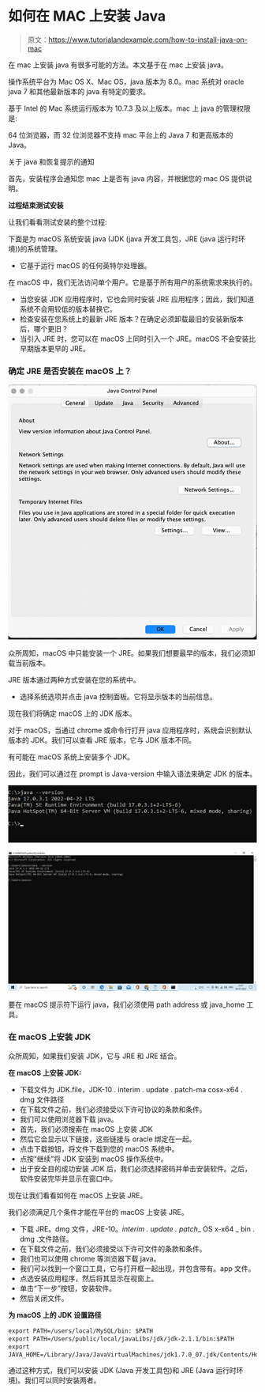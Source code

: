 # 如何在 MAC 上安装 Java

> 原文：<https://www.tutorialandexample.com/how-to-install-java-on-mac>

在 mac 上安装 java 有很多可能的方法。本文基于在 mac 上安装 java。

操作系统平台为 Mac OS X、Mac OS，java 版本为 8.0。mac 系统对 oracle java 7 和其他最新版本的 java 有特定的要求。

基于 Intel 的 Mac 系统运行版本为 10.7.3 及以上版本。mac 上 java 的管理权限是:

64 位浏览器，而 32 位浏览器不支持 mac 平台上的 Java 7 和更高版本的 Java。

关于 java 和恢复提示的通知

首先，安装程序会通知您 mac 上是否有 java 内容，并根据您的 mac OS 提供说明。

**过程结束测试安装**

让我们看看测试安装的整个过程:

下面是为 macOS 系统安装 java (JDK (java 开发工具包，JRE (java 运行时环境))的系统管理。

*   它基于运行 macOS 的任何英特尔处理器。

在 macOS 中，我们无法访问单个用户。它是基于所有用户的系统需求来执行的。

*   当您安装 JDK 应用程序时，它也会同时安装 JRE 应用程序；因此，我们知道系统不会用较低的版本替换它。
*   检查安装在您系统上的最新 JRE 版本？在确定必须卸载最旧的安装新版本后，哪个更旧？
*   当引入 JRE 时，您可以在 macOS 上同时引入一个 JRE。macOS 不会安装比早期版本更早的 JRE。

### 确定 JRE 是否安装在 macOS 上？

![How to Install Java on MAC](img/434210185a7a175622c6c7cb43a9b466.png)

众所周知，macOS 中只能安装一个 JRE。如果我们想要最早的版本，我们必须卸载当前版本。

JRE 版本通过两种方式安装在您的系统中。

*   选择系统选项并点击 java 控制面板。它将显示版本的当前信息。

现在我们将确定 macOS 上的 JDK 版本。

对于 macOS，当通过 chrome 或命令行打开 java 应用程序时，系统会识别默认版本的 JDK。我们可以查看 JRE 版本，它与 JDK 版本不同。

有可能在 macOS 系统上安装多个 JDK。

因此，我们可以通过在 prompt is Java-version 中输入语法来确定 JDK 的版本。

![How to Install Java on MAC](img/3bd8a308836f85e814e82cb5a30d4885.png)

![How to Install Java on MAC](img/a6f66957ccd7b38caef977e975d6a139.png)

要在 macOS 提示符下运行 java，我们必须使用 path address 或 java_home 工具。

### 在 macOS 上安装 JDK

众所周知，如果我们安装 JDK，它与 JRE 和 JRE 结合。

**在 macOS 上安装 JDK:**

*   下载文件为 JDK.file，JDK-10 . interim . update . patch-ma cosx-x64 . dmg 文件路径
*   在下载文件之前，我们必须接受以下许可协议的条款和条件。
*   我们可以使用浏览器下载 java。
*   首先，我们必须搜索在 macOS 上安装 JDK
*   然后它会显示以下链接，这些链接与 oracle 绑定在一起。
*   点击下载按钮，将文件下载到您的 macOS 系统中。
*   点按“继续”将 JDK 安装到 macOS 操作系统中。
*   出于安全目的成功安装 JDK 后，我们必须选择密码并单击安装软件。之后，软件安装完毕并显示在窗口中。

现在让我们看看如何在 macOS 上安装 JRE。

我们必须满足几个条件才能在平台的 macOS 上安装 JRE。

*   下载 JRE。dmg 文件，JRE-10。*interim . update . patch*_ OS x-x64 _ bin . dmg .文件路径。
*   在下载文件之前，我们必须接受以下许可文件的条款和条件。
*   我们也可以使用 chrome 等浏览器下载 java。
*   我们可以找到一个窗口工具，它与打开框一起出现，并包含带有。app 文件。
*   点选安装应用程序，然后将其显示在视窗上。
*   单击“下一步”按钮，安装软件。
*   然后关闭文件。

**为 macOS 上的 JDK 设置路径**

```
export PATH=/users/local/MySQL/bin: $PATH
export PATH=/Users/public/local/javaLibs/jdk/jdk-2.1.1/bin:$PATH
export JAVA_HOME=/Library/Java/JavaVirtualMachines/jdk1.7.0_07.jdk/Contents/Home 
```

通过这种方式，我们可以安装 JDK (Java 开发工具包)和 JRE (Java 运行时环境)。我们可以同时安装两者。
